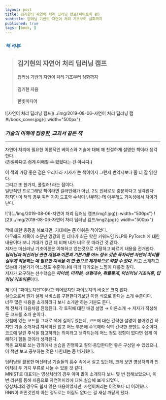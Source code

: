 ```yaml
---
layout: post
title: 김기현의 자연어 처리 딥러닝 캠프(파이토치 편)
subtitle: 딥러닝 기반의 자연어 처리 기초부터 심화까지
published: true
tags: [book, ]
---
```


### <span style="color:#337ab7;">***책 리뷰***</span>
>## **김기현의 자연어 처리 딥러닝 캠프**
>#### 딥러닝 기반의 자연어 처리 기초부터 심화까지 
>#### 김기현 지음 
>#### 한빛미디어  

![자연어 처리 딥러닝 캠프](../img/2019-08-06-자연어 처리 딥러닝 캠프/book_cover.jpg){: width="500px"}

### ***기술의 이해에 집중한, 교과서 같은 책***

---
  
자연어 처리에 필요한 이론적인 베이스와 기술에 대해 꽤 친절하게 설명한 책이라 생각한다.  
~~(친절하다고 쉽게 이해할 수 있었다는 건 아니다.)~~

이 책의 가장 좋은 점은 우리나라 저자가 쓴 책이어서 그런지 번역서보다 좀 더 잘 읽힌다.  
그리고 또 한가지, 풀컬러! 라는 점이다.  
일반적인 프로그래밍 책이라면 컬러인쇄가 아닌, 2도 인쇄로도 충분하다고 생각한다.  
하지만 이 책의 경우 여러 가지 도표와 수식이 난무하는데 아무래도 가독성에서 차이가 난다.

![1](../img/2019-08-06-자연어 처리 딥러닝 캠프/img1.jpg){: width="500px"}
![2](../img/2019-08-06-자연어 처리 딥러닝 캠프/img2.jpg){: width="500px"}



책에 대한 총평을 해보자면, 기대에는 좀 아쉬운 책이었다.  
아무래도 제목이 소문난 명강의 인 데다가 최근 핫한 키워드인 NLP와 PyTorch 에 대한 내용이다 보니 기대가 컸던 데 비해 내가 너무 못 따라간 것 같다.  
저자는 머신러닝 기초이론은 이해하고 있는것으로 가정하고 빠르게 내용을 전개한다.  
***딥러닝과 머신러닝 관련 개념과 이론의 기본기를 어느 정도 갖춘 독자라면 자연어 처리를 실무에 적용하는 데 필요한 지식을 이 한 권으로 체계적으로 익힐 수 있다.*** 라고 소개하고 있는데 기본기가 어느정도 수준이냐에 따라 다가오는 느낌이 다를것 같다.  
저자가 요구하는 선수학습은 ***파이썬, 미적분, 선형대수, 확률통계, 머신러닝 기초이론, 딥러닝 기초이론***이다.  

제목이 "파이토치편"이라고 되어있지만 파이토치의 비중은 크지 않다.  
실습으로서 뭔가 실제 서비스를 구현한다기보단 이런 식으로 한다는 소개 수준이다.  
너무 많은 내용을 소개하려다 보니 소개만 하는 기분도 든다.  
책 전체가 다음처럼 진행된다. 각 토픽에 대한 배경 설명 → 이론소개 → 저자가 작성해 둔 코드를 소개 순이다.  
깃헙에 있는 코드를 그대로 책에 실어두었는데, 코드에 대한 간략한 설명이 붙어있긴 하지만 기술 소개처럼 자세하진 않고 어느 부분에 주목해라 식의 간략한 코멘트 수준이다.  
코드에 달린 주석을 참고하라는 의미라고 생각되는데 어느 정도 경험이 없다면 쉽게 이해하기 힘들 것이라 생각된다.  
책을 교재로 쓰는 강의에서 실습을 진행하고 질의·응답한다면 좋은 구성일 수 있겠으나, 이 책만 보고 공부하는 것은 나한테는 좀 버거웠다.



딥러닝을 활용한 머신러닝 기술들의 홍수 속에서 살고 있는데, 크게 보면 영상처리와 언어처리 두 가지 부류로 나눌 수 있을 것 같다.  
MNIST로 대표되는 영상처리의 경우 이미 많이 소개되다 보니 몇 번 접해보았으나, 이번 리뷰를 통해 처음으로 자연어처리에 대해 실습해 보게 되었다.  
영상처리의 경우도 쉽지 않은 내용이었지만, 자연어처리는 이것보다 더 어려웠다.  
RNN이 어떤것인지 아는 정도로는 어림도 없다는 걸 새삼 깨닫게 됐다.

